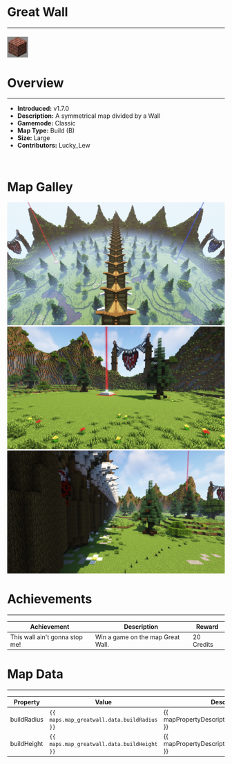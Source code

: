 <!-- replace _map_ with the actual map name -->
<!-- change gamemode type for the Map data description  -->
# Great Wall

***

#### ![greatwallicon](../assets/maps/greatwall/greatwall-icon.jpg)

# Overview
***
- **Introduced:** v1.7.0
- **Description:** A symmetrical map divided by a Wall
- **Gamemode:** Classic
- **Map Type:** Build (B)
- **Size:** Large
- **Contributors:** Lucky_Lew

<br />  

# Map Galley
![Great Wall - Overview](../assets/maps/greatwall/greatwall-overview.jpg '')
![Great Wall - Beacon](../assets/maps/greatwall/greatwall-beacon.jpg '')
![Great Wall - Middle](../assets/maps/greatwall/greatwall-mid.jpg '')

# Achievements
***

| Achievement | Description | Reward |
| ----- | ----- | ------ |
| This wall ain't gonna stop me! | Win a game on the map Great Wall. | 20 Credits |



# Map Data
***

| Property | Value | Description |
| ----------- | ----------- | ------ |
| buildRadius |`{{ maps.map_greatwall.data.buildRadius }}`| {{ mapPropertyDescriptions.buildRadius.classic }} |
| buildHeight |`{{ maps.map_greatwall.data.buildHeight }}`| {{ mapPropertyDescriptions.buildHeight.classic }} |
